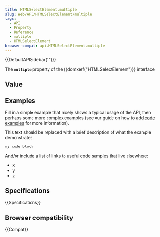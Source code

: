 ```yaml
---
title: HTMLSelectElement.multiple
slug: Web/API/HTMLSelectElement/multiple
tags:
  - API
  - Property
  - Reference
  - multiple
  - HTMLSelectElement
browser-compat: api.HTMLSelectElement.multiple
---
```

{{DefaultAPISidebar("")}}

The **`multiple`** property of the {{domxref("HTMLSelectElement")}} interface 

## Value



## Examples

Fill in a simple example that nicely shows a typical usage of the API, then perhaps some more complex examples (see our guide on how to add [code examples](/en-US/docs/MDN/Contribute/Structures/Code_examples) for more information).

This text should be replaced with a brief description of what the example demonstrates.

```js
my code block
```

And/or include a list of links to useful code samples that live elsewhere:

*   x
*   y
*   z

## Specifications

{{Specifications}}

## Browser compatibility

{{Compat}}


